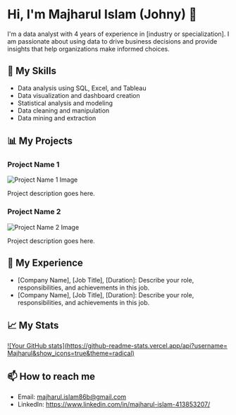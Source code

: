 # Hi, I'm Majharul Islam (Johny) 👋

I'm a data analyst with 4 years of experience in [industry or specialization]. I am passionate about using data to drive business decisions and provide insights that help organizations make informed choices.

## 🔭 My Skills

- Data analysis using SQL, Excel, and Tableau
- Data visualization and dashboard creation
- Statistical analysis and modeling
- Data cleaning and manipulation
- Data mining and extraction

## 📊 My Projects

### Project Name 1

![Project Name 1 Image](images/project1.png)

Project description goes here.

### Project Name 2

![Project Name 2 Image](images/project2.png)

Project description goes here.

## 🌱 My Experience

- [Company Name], [Job Title], [Duration]: Describe your role, responsibilities, and achievements in this job.
- [Company Name], [Job Title], [Duration]: Describe your role, responsibilities, and achievements in this job.

## 📈 My Stats

[![Your GitHub stats](https://github-readme-stats.vercel.app/api?username= Majharul&show_icons=true&theme=radical)](https://github.com/Majharul)

## 📫 How to reach me

- Email: majharul.islam86b@gmail.com
- LinkedIn: https://www.linkedin.com/in/majharul-islam-413853207/
